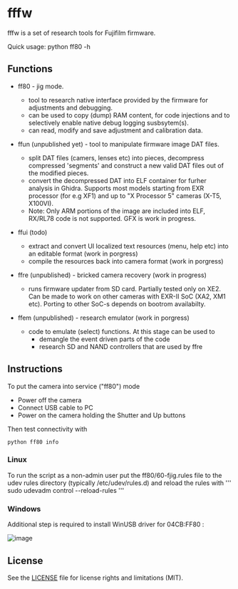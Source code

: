 # fffw

fffw is a set of research tools for Fujifilm firmware.

Quick usage: python ff80 -h

## Functions

- ff80 - jig mode.
  - tool to research native interface provided by the firmware for adjustments and debugging.
  - can be used to copy (dump) RAM content, for code injections and to selectively enable native debug logging susbsytem(s). 
  - can read, modify and save adjustment and calibration data. 
    
- ffun (unpublished yet) - tool to manipulate firmware image DAT files. 
  - split DAT files (camers, lenses etc) into pieces, decompress compressed 'segments' and construct a new valid DAT files out of the modified pieces. 
  - convert the decompressed DAT into ELF container for furher analysis in Ghidra. Supports most models starting from EXR processor (for e.g XF1) and up to "X Processor 5" cameras (X-T5, X100VI).
  - Note: Only ARM portions of the image are included into ELF, RX/RL78 code is not supported. GFX is work in progress.

- ffui (todo)
  - extract and convert UI localized text resources (menu, help etc) into an editable format (work in porgress)
  - compile the resources back into camera format (work in porgress)
   
- ffre (unpublished) - bricked camera recovery (work in progress)
  - runs firmware updater from SD card. Partially tested only on XE2. Can be made to work on other cameras with EXR-II SoC (XA2, XM1 etc). Porting to other SoC-s depends on bootrom availabilty.
    
- ffem (unpublished) - research emulator (work in porgress)
  - code to emulate (select) functions. At this stage can be used to 
    - demangle the event driven parts of the code
    - research SD and NAND controllers that are used by ffre


## Instructions

To put the camera into service ("ff80") mode 
  - Power off the camera
  - Connect USB cable to PC
  - Power on the camera holding the Shutter and Up buttons

Then test connectivity with
```
python ff80 info
```

### Linux

To run the script as a non-admin user put the ff80/60-fjig.rules file to the udev rules directory (typically /etc/udev/rules.d) and reload the rules with
'''
sudo udevadm control --reload-rules
'''
### Windows

Additional step is required to install WinUSB driver for 04CB:FF80 :

![image](https://github.com/user-attachments/assets/d4283128-ad91-4102-8ba1-ee36715b9ffb)


## License

See the [LICENSE](LICENSE.md) file for license rights and limitations (MIT).
